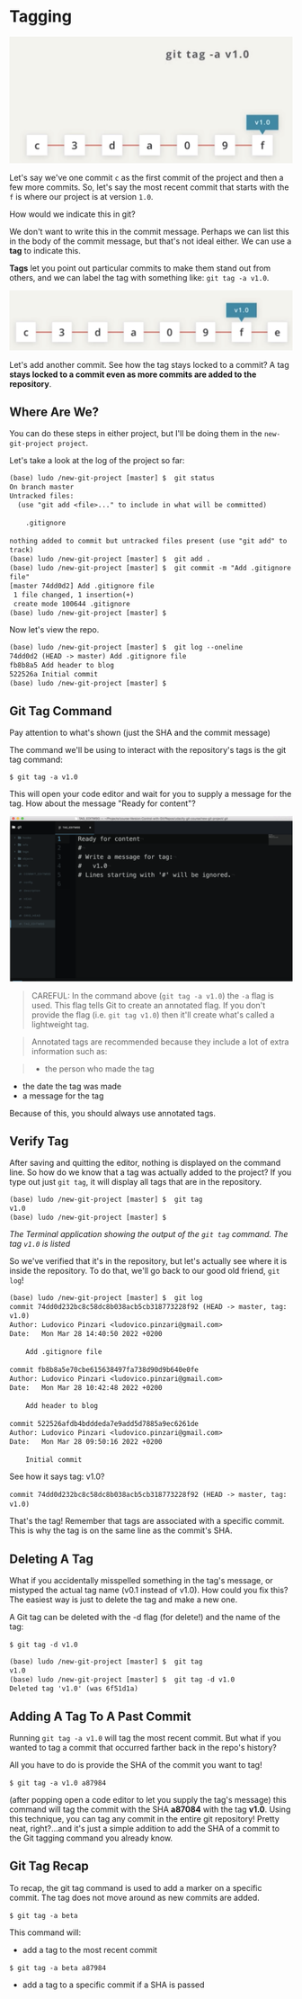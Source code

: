 # Tagging

![tagging 1](./images/01_tegging.png)

Let's say we've one commit `c` as the first commit of the project and then a few more commits. So, let's say the most recent commit that starts with the `f` is where our project is at version `1.0`.

How would we indicate this in git?

We don't want to write this in the commit message. Perhaps we can list this in the body of the commit message, but that's not ideal either. We can use a **tag** to indicate this.

**Tags** let you point out particular commits to make them stand out from others, and we can label the tag with something like: `git tag -a v1.0`.

![tagging 2](./images/02_tagging.png)

Let's add another commit. See how the tag stays locked to a commit? A tag **stays locked to a commit even as more commits are added to the repository**.

## Where Are We?
You can do these steps in either project, but I'll be doing them in the `new-git-project project`.

Let's take a look at the log of the project so far:

```console
(base) ludo /new-git-project [master] $  git status
On branch master
Untracked files:
  (use "git add <file>..." to include in what will be committed)

	.gitignore

nothing added to commit but untracked files present (use "git add" to track)
(base) ludo /new-git-project [master] $  git add .
(base) ludo /new-git-project [master] $  git commit -m "Add .gitignore file"
[master 74dd0d2] Add .gitignore file
 1 file changed, 1 insertion(+)
 create mode 100644 .gitignore
(base) ludo /new-git-project [master] $
```

Now let's view the repo.

```console
(base) ludo /new-git-project [master] $  git log --oneline
74dd0d2 (HEAD -> master) Add .gitignore file
fb8b8a5 Add header to blog
522526a Initial commit
(base) ludo /new-git-project [master] $
```

## Git Tag Command
Pay attention to what's shown (just the SHA and the commit message)

The command we'll be using to interact with the repository's tags is the git tag command:
```
$ git tag -a v1.0
```

This will open your code editor and wait for you to supply a message for the tag. How about the message "Ready for content"?

![tagging 3](./images/03_tagging.png)

> CAREFUL: In the command above (`git tag -a v1.0`) the `-a` flag is used. This flag tells Git to create an annotated flag. If you don't provide the flag (i.e. `git tag v1.0`) then it'll create what's called a lightweight tag.

> Annotated tags are recommended because they include a lot of extra information such as:

> - the person who made the tag
- the date the tag was made
- a message for the tag

Because of this, you should always use annotated tags.

## Verify Tag

After saving and quitting the editor, nothing is displayed on the command line. So how do we know that a tag was actually added to the project? If you type out just `git tag`, it will display all tags that are in the repository.

```console
(base) ludo /new-git-project [master] $  git tag
v1.0
(base) ludo /new-git-project [master] $
```
*The Terminal application showing the output of the `git tag` command. The tag `v1.0` is listed*

So we've verified that it's in the repository, but let's actually see where it is inside the repository. To do that, we'll go back to our good old friend, `git log`!

```console
(base) ludo /new-git-project [master] $  git log
commit 74dd0d232bc8c58dc8b038acb5cb318773228f92 (HEAD -> master, tag: v1.0)
Author: Ludovico Pinzari <ludovico.pinzari@gmail.com>
Date:   Mon Mar 28 14:40:50 2022 +0200

    Add .gitignore file

commit fb8b8a5e70cbe615638497fa738d90d9b640e0fe
Author: Ludovico Pinzari <ludovico.pinzari@gmail.com>
Date:   Mon Mar 28 10:42:48 2022 +0200

    Add header to blog

commit 522526afdb4bdddeda7e9add5d7885a9ec6261de
Author: Ludovico Pinzari <ludovico.pinzari@gmail.com>
Date:   Mon Mar 28 09:50:16 2022 +0200

    Initial commit
```
See how it says tag: v1.0?

`commit 74dd0d232bc8c58dc8b038acb5cb318773228f92 (HEAD -> master, tag: v1.0)`

That's the tag! Remember that tags are associated with a specific commit. This is why the tag is on the same line as the commit's SHA.

## Deleting A Tag
What if you accidentally misspelled something in the tag's message, or mistyped the actual tag name (v0.1 instead of v1.0). How could you fix this? The easiest way is just to delete the tag and make a new one.

A Git tag can be deleted with the -d flag (for delete!) and the name of the tag:

`$ git tag -d v1.0`

```console
(base) ludo /new-git-project [master] $  git tag
v1.0
(base) ludo /new-git-project [master] $  git tag -d v1.0
Deleted tag 'v1.0' (was 6f51d1a)
```

## Adding A Tag To A Past Commit
Running `git tag -a v1.0` will tag the most recent commit. But what if you wanted to tag a commit that occurred farther back in the repo's history?

All you have to do is provide the SHA of the commit you want to tag!

`$ git tag -a v1.0 a87984`

(after popping open a code editor to let you supply the tag's message) this command will tag the commit with the SHA **a87084** with the tag **v1.0**. Using this technique, you can tag any commit in the entire git repository! Pretty neat, right?...and it's just a simple addition to add the SHA of a commit to the Git tagging command you already know.

## Git Tag Recap
To recap, the git tag command is used to add a marker on a specific commit. The tag does not move around as new commits are added.

`$ git tag -a beta`

This command will:

- add a tag to the most recent commit

`$ git tag -a beta a87984`

- add a tag to a specific commit if a SHA is passed

